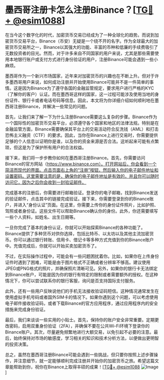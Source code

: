 # 墨西哥注册卡怎么注册Binance？[[TG💪+ @esim1088](https://t.me/s/esim1088)]

在当今这个数字化的时代，加密货币交易已经成为了一种全球化的趋势。而说到加密货币交易平台，Binance（币安）无疑是一个绕不开的名字。作为全球最大的加密货币交易所之一，Binance以其强大的功能、丰富的币种和低廉的手续费吸引了无数投资者的目光。然而，对于许多来自不同国家的用户来说，尤其是那些需要使用本地银行账户或支付方式进行身份验证的用户，注册Binance可能会遇到一些小麻烦。

墨西哥作为一个新兴市场国家，近年来对加密货币的兴趣也在不断上升。但对于许多墨西哥用户来说，如何成功注册并开始使用Binance可能并不是一件简单的事情。这是因为Binance为了遵守各国的金融监管规定，要求用户进行严格的KYC（了解你的客户）认证。而在墨西哥这样的国家，这一过程可能涉及使用当地的身份证件、银行卡或者电话号码等信息。因此，本文将为你详细介绍如何顺利地在墨西哥注册Binance，并解决一些常见的问题。

首先，让我们来了解一下为什么注册Binance需要这么复杂的步骤。Binance作为一个国际性的加密货币交易平台，必须遵守各个国家和地区的法律法规。特别是在金融监管方面，Binance需要确保其平台上的交易活动符合反洗钱（AML）和打击恐怖主义融资（CTF）的要求。因此，当你在Binance上进行交易时，你需要提供足够的个人信息以证明你是谁，以及你的资金来源是否合法。这听起来可能有点繁琐，但这是为了保护所有用户的合法权益。

接下来，我们将一步步教你如何在墨西哥注册Binance。首先，你需要访问Binance的官方网站（https://www.binance.com）。打开网站后，你会看到一个简洁而现代的界面。点击页面右上角的“注册”按钮，然后输入你的电子邮件地址和设置密码。这里需要注意的是，确保你的电子邮件地址是有效的，并且你可以随时访问它，因为之后你会收到一封验证邮件。

完成基本的注册后，你需要进行邮箱验证。登录你的电子邮箱，找到Binance发送的验证邮件，点击其中的链接完成验证。接下来，你需要登录到你的Binance账户，并进入“身份认证”页面。在这里，你需要上传你的身份证件照片，比如护照、驾照或者身份证。这些文件可以帮助Binance确认你的身份。此外，你还需要填写一些个人资料，如姓名、出生日期等。

一旦你完成了基本的身份认证，你就可以开始探索Binance的各种功能了。Binance提供了多种货币对供你选择，包括比特币、以太坊以及其他主流加密货币。你可以通过银行转账、信用卡、借记卡等多种方式充值到你的Binance账户中。充值完成后，你就可以开始买卖加密货币了。

不过，在实际操作过程中，可能会有一些问题困扰着你。比如，如果你在上传身份证件时遇到了困难，可能是由于图片格式不正确或者分辨率不够高。建议使用JPEG或PNG格式的照片，并确保照片清晰可见。另外，如果你的银行卡无法绑定到Binance账户，可能是因为你的银行有特定的限制或者需要额外的授权。在这种情况下，你可以尝试联系你的银行客服，询问是否支持国际支付服务。

此外，还有一些用户反映说他们的手机无法接收验证码短信。这种情况通常发生在使用虚拟手机号码或者国外SIM卡的情况下。如果你遇到这个问题，可以考虑使用电子邮件接收验证码，或者下载Binance的官方应用程序，通过应用程序内的安全措施来完成身份验证。

最后，我们来谈谈一些实用的小贴士。首先，保持你的账户安全非常重要。定期更改密码，启用双重身份验证（2FA），并确保不要在公共Wi-Fi环境下登录你的Binance账户。其次，尽量避免频繁地进行大额交易，以免引起不必要的注意。最后，始终保持对市场的敏感度，学习相关的知识和技术分析方法，以便做出更明智的投资决策。

总之，虽然在墨西哥注册Binance可能会遇到一些挑战，但只要你按照上述步骤操作，并注意细节，就一定能够顺利完成注册并开始你的加密货币之旅。希望这篇文章能帮助到你，祝你在Binance上取得丰硕的成果！[[TG💪+ @esim1088](https://t.me/s/esim1088) ![Image](https://i.postimg.cc/4NQfJmqS/Snipaste-2025-05-13-00-14-12.png)]